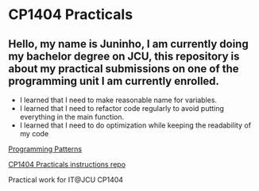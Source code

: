 # CP1404 Practicals
## Hello, my name is Juninho, I am currently doing my bachelor degree on JCU, this repository is about my practical submissions on one of the programming unit I am currently enrolled. 
- I learned that I need to make reasonable name for variables.
- I learned that I need to refactor code regularly to avoid putting everything in the main function.
- I learned that I need to do optimization while keeping the readability of my code

[Programming Patterns](https://daringfireball.net/projects/markdown/syntax/)

[CP1404 Practicals instructions repo](https://github.com/CP1404/Practicals)

Practical work for IT@JCU CP1404
